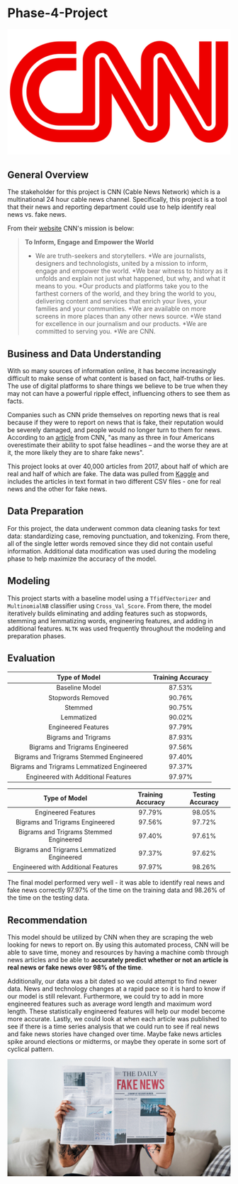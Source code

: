 # Phase-4-Project

![CNNImage](https://github.com/kevgross89/Phase-4-Project/blob/main/Images/CNN-logo.png)

## General Overview

The stakeholder for this project is CNN (Cable News Network) which is a multinational 24 hour cable news channel. Specifically, this project is a tool that their news and reporting department could use to help identify real news vs. fake news.

From their [website](https://www.cnn.com/about) CNN's mission is below:

> **To Inform, Engage and Empower the World**
>* We are truth-seekers and storytellers. 
*We are journalists, designers and technologists, united by a mission to inform, engage and empower the world. 
*We bear witness to history as it unfolds and explain not just what happened, but why, and what it means to you. 
*Our products and platforms take you to the farthest corners of the world, and they bring the world to you, delivering content and services that enrich your lives, your families and your communities.
*We are available on more screens in more places than any other news source.
*We stand for excellence in our journalism and our products.
*We are committed to serving you.
*We are CNN.

## Business and Data Understanding

With so many sources of information online, it has become increasingly difficult to make sense of what content is based on fact, half-truths or lies. The use of digital platforms to share things we believe to be true when they may not can have a powerful ripple effect, influencing others to see them as facts.

Companies such as CNN pride themselves on reporting news that is real because if they were to report on news that is fake, their reputation would be severely damaged, and people would no longer turn to them for news. According to an [article](https://www.cnn.com/2021/05/31/health/fake-news-study) from CNN, "as many as three in four Americans overestimate their ability to spot false headlines – and the worse they are at it, the more likely they are to share fake news".

This project looks at over 40,000 articles from 2017, about half of which are real and half of which are fake. The data was pulled from [Kaggle](https://www.kaggle.com/datasets/clmentbisaillon/fake-and-real-news-dataset?datasetId=572515&sortBy=voteCount) and includes the articles in text format in two different CSV files - one for real news and the other for fake news.

## Data Preparation

For this project, the data underwent common data cleaning tasks for text data: standardizing case, removing punctuation, and tokenizing. From there, all of the single letter words removed since they did not contain useful information. Additional data modification was used during the modeling phase to help maximize the accuracy of the model.

## Modeling

This project starts with a baseline model using a `TfidfVectorizer` and `MultinomialNB` classifier using `Cross_Val_Score`. From there, the model iteratively builds eliminating and adding features such as stopwords, stemming and lemmatizing words, engineering features, and adding in additional features. `NLTK` was used frequently throughout the modeling and preparation phases.

## Evaluation

|              **Type of Model**             | **Training Accuracy** |
|:------------------------------------------:|:---------------------:|
|               Baseline Model               |         87.53%        |
|              Stopwords Removed             |         90.76%        |
|                   Stemmed                  |         90.75%        |
|                 Lemmatized                 |         90.02%        |
|             Engineered Features            |         97.79%        |
|            Bigrams and Trigrams            |         87.93%        |
|       Bigrams and Trigrams Engineered      |         97.56%        |
|   Bigrams and Trigrams Stemmed Engineered  |         97.40%        |
| Bigrams and Trigrams Lemmatized Engineered |         97.37%        |
|     Engineered with Additional Features    |         97.97%        |

|              **Type of Model**             | **Training Accuracy** | **Testing Accuracy** |
|:------------------------------------------:|:---------------------:|:--------------------:|
|             Engineered Features            |         97.79%        |        98.05%        |
|       Bigrams and Trigrams Engineered      |         97.56%        |        97.72%        |
|   Bigrams and Trigrams Stemmed Engineered  |         97.40%        |        97.61%        |
| Bigrams and Trigrams Lemmatized Engineered |         97.37%        |        97.62%        |
|     Engineered with Additional Features    |         97.97%        |        98.26%        |

The final model performed very well - it was able to identify real news and fake news correctly 97.97% of the time on the training data and 98.26% of the time on the testing data.

## Recommendation

This model should be utilized by CNN when they are scraping the web looking for news to report on. By using this automated process, CNN will be able to save time, money and resources by having a machine comb through news articles and be able to **accurately predict whether or not an article is real news or fake news over 98% of the time**.

Additionally, our data was a bit dated so we could attempt to find newer data. News and technology changes at a rapid pace so it is hard to know if our model is still relevant. Furthermore, we could try to add in more engineered features such as average word length and maximum word length. These statistically engineered features will help our model become more accurate. Lastly, we could look at when each article was published to see if there is a time series analysis that we could run to see if real news and fake news stories have changed over time. Maybe fake news articles spike around elections or midterms, or maybe they operate in some sort of cyclical pattern. 

![FakeNews](https://github.com/kevgross89/Phase-4-Project/blob/main/Images/fake-news-1600-x-840-62e8dd9ad22e7-sej.png)